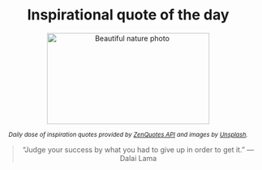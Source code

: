 
<div align="center">

# Inspirational quote of the day

<img src="./data/photo.jpeg" alt="Beautiful nature photo" width="320" height="180">

<sub><i>Daily dose of inspiration quotes provided by [ZenQuotes API](https://zenquotes.io/) and images by [Unsplash](https://unsplash.com/).</i></sub>


<blockquote>&ldquo;Judge your success by what you had to give up in order to get it.&rdquo; &mdash; <footer>Dalai Lama</footer></blockquote>

</div>
